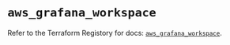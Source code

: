 # `aws_grafana_workspace`

Refer to the Terraform Registory for docs: [`aws_grafana_workspace`](https://registry.terraform.io/providers/hashicorp/aws/5.5.0/docs/resources/grafana_workspace).
